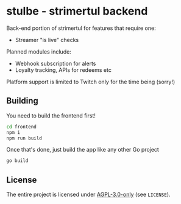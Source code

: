 # stulbe - strimertul backend

Back-end portion of strimertul for features that require one:

- Streamer "is live" checks

Planned modules include:

- Webhook subscription for alerts
- Loyalty tracking, APIs for redeems etc

Platform support is limited to Twitch only for the time being (sorry!)

## Building

You need to build the frontend first!

```sh
cd frontend
npm i
npm run build
```

Once that's done, just build the app like any other Go project

```sh
go build
```

## License

The entire project is licensed under [AGPL-3.0-only](LICENSE) (see `LICENSE`).
